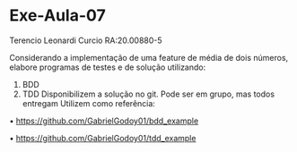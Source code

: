 # Exe-Aula-07

Terencio Leonardi Curcio RA:20.00880-5

Considerando a implementação de uma feature de média de dois
números, elabore programas de testes e de solução utilizando:
1. BDD
2. TDD
Disponibilizem a solução no git. Pode ser em grupo, mas todos
entregam
Utilizem como referência:

• https://github.com/GabrielGodoy01/bdd_example

• https://github.com/GabrielGodoy01/tdd_example
